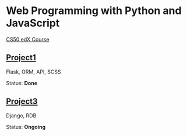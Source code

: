 # Web Programming with Python and JavaScript

[CS50 edX Course](https://www.edx.org/course/cs50s-web-programming-with-python-and-javascript)

## [Project1](https://github.com/mxhsb/cs50_web/blob/master/project1)

Flask, ORM, API, SCSS  

Status: **Done**  

## [Project3](https://github.com/mxhsb/cs50_web/blob/master/project3)

Django, RDB  

Status: **Ongoing**  